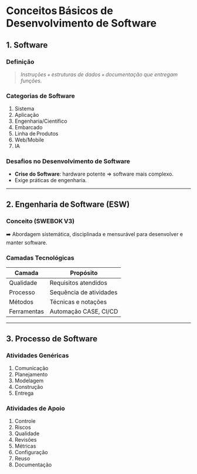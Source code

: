 # **Conceitos Básicos de Desenvolvimento de Software**

## 1. Software

### Definição

> *Instruções + estruturas de dados + documentação que entregam funções.*

### Categorias de Software

1. Sistema
2. Aplicação
3. Engenharia/Científico
4. Embarcado
5. Linha de Produtos
6. Web/Mobile
7. IA

### Desafios no Desenvolvimento de Software

- **Crise do Software**: hardware potente ⇒ software mais complexo.
- Exige práticas de engenharia.

---
## 2. Engenharia de Software (ESW)

### Conceito (SWEBOK V3)

➡️ Abordagem sistemática, disciplinada e mensurável para desenvolver e manter software.

### Camadas Tecnológicas

| **Camada**  | **Propósito**           |
| ----------- | ----------------------- |
| Qualidade   | Requisitos atendidos    |
| Processo    | Sequência de atividades |
| Métodos     | Técnicas e notações     |
| Ferramentas | Automação CASE, CI/CD   |

---
## 3. Processo de Software

### Atividades Genéricas

1. Comunicação
2. Planejamento
3. Modelagem
4. Construção
5. Entrega

### Atividades de Apoio

1. Controle
2. Riscos
3. Qualidade
4. Revisões
5. Métricas
6. Configuração
7. Reuso
8. Documentação
